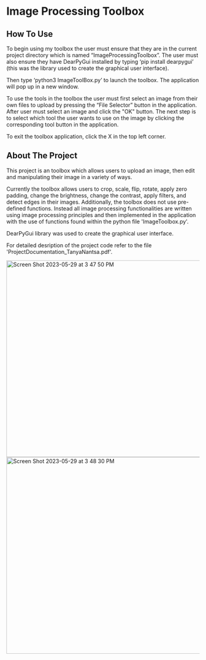 # Image Processing Toolbox

## How To Use
To begin using my toolbox the user must ensure that they are in the current project directory 
which is named “ImageProcessingToolbox”. The user must also ensure they have DearPyGui 
installed by typing ‘pip install dearpygui’ (this was the library used to create the 
graphical user interface). 

Then type ‘python3 ImageToolBox.py’ to launch the toolbox. The application will 
pop up in a new window.

To use the tools in the toolbox the user must first select an image from their 
own files to upload by pressing the “File Selector” button in the application. 
After user must select an image and click the "OK" button.
The next step is to select which tool the user wants to use on the image by 
clicking the corresponding tool button in the application.

To exit the toolbox application, click the X in the top left corner.

## About The Project
This project is an toolbox which allows users to upload an image, then edit and manipulating their image 
in a variety of ways. 

Currently the toolbox allows users to crop, scale, flip, rotate, apply zero padding, change the brightness,
change the contrast, apply filters, and detect edges in their images.
Additionally, the toolbox does not use pre-defined functions. Instead all image processing functionalities
are written using image processing principles and then implemented in the application with the use of 
functions found within the python file 'ImageToolbox.py'.

DearPyGui library was used to create the graphical user interface.

For detailed desription of the project code refer to the file 'ProjectDocumentation_TanyaNantsa.pdf'.

<img width="513" alt="Screen Shot 2023-05-29 at 3 47 50 PM" src="https://github.com/tanya-nantsa/ImageProcessingToolbox/assets/77226151/a328d1b4-6401-46ee-bf3c-ac085377b19d">

<img width="513" alt="Screen Shot 2023-05-29 at 3 48 30 PM" src="https://github.com/tanya-nantsa/ImageProcessingToolbox/assets/77226151/0a96d3a2-e53e-49a5-86fa-2898f5e0eaa9">
